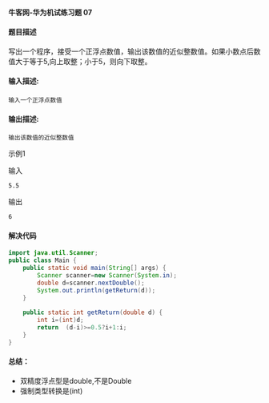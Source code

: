 #### 牛客网-华为机试练习题 07

#### 题目描述

写出一个程序，接受一个正浮点数值，输出该数值的近似整数值。如果小数点后数值大于等于5,向上取整；小于5，则向下取整。

#### 输入描述:

```
输入一个正浮点数值
```

#### 输出描述:

```
输出该数值的近似整数值
```

示例1

输入

```
5.5
```

输出

```
6
```



#### 解决代码

```java
import java.util.Scanner;
public class Main {
    public static void main(String[] args) {
        Scanner scanner=new Scanner(System.in);
        double d=scanner.nextDouble();
        System.out.println(getReturn(d));
    }
     
    public static int getReturn(double d) {
        int i=(int)d;
        return  (d-i)>=0.5?i+1:i;
    }    
}
```

#### 总结：

* 双精度浮点型是double,不是Double
* 强制类型转换是(int)